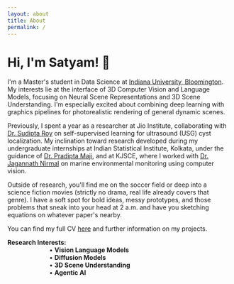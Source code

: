 ```yaml
---
layout: about
title: About
permalink: /
---
```


# Hi, I'm Satyam! 🙌

I'm a Master's student in Data Science at [Indiana University, Bloomington](https://luddy.indiana.edu/index.html). My interests lie at the interface of 3D Computer Vision and Language Models, focusing on Neural Scene Representations and 3D Scene Understanding. I'm especially excited about combining deep learning with graphics pipelines for photorealistic rendering of general dynamic scenes.

Previously, I spent a year as a researcher at Jio Institute, collaborating with [Dr. Sudipta Roy](https://sites.google.com/view/a2idsia-at-xyx/sudipta-roy) on self-supervised learning for ultrasound (USG) cyst localization. My inclination toward research developed during my undergraduate internships at Indian Statistical Institute, Kolkata, under the guidance of [Dr. Pradipta Maji](https://www.isical.ac.in/~pmaji/), and at KJSCE, where I worked with [Dr. Jagannath Nirmal](https://www.somaiya.edu/en/view-member/160111/) on marine environmental monitoring using computer vision.

Outside of research, you'll find me on the soccer field or deep into a science fiction movies (strictly no drama, real life already covers that genre). I have a soft spot for bold ideas, messy prototypes, and those problems that sneak into your head at 2 a.m. and have you sketching equations on whatever paper's nearby.

You can find my full CV [here](/cv/) and further information on my projects.

**Research Interests:**<br>
&nbsp;&nbsp;&nbsp;&nbsp;&nbsp;&nbsp;&nbsp;&nbsp;&nbsp;&nbsp;&nbsp;&nbsp;&nbsp;&nbsp;&nbsp;&nbsp;&nbsp;&nbsp;&nbsp;&nbsp;&nbsp;&nbsp;&nbsp;&nbsp;• <strong>Vision Language Models</strong><br>
&nbsp;&nbsp;&nbsp;&nbsp;&nbsp;&nbsp;&nbsp;&nbsp;&nbsp;&nbsp;&nbsp;&nbsp;&nbsp;&nbsp;&nbsp;&nbsp;&nbsp;&nbsp;&nbsp;&nbsp;&nbsp;&nbsp;&nbsp;&nbsp;• <strong>Diffusion Models</strong><br>
&nbsp;&nbsp;&nbsp;&nbsp;&nbsp;&nbsp;&nbsp;&nbsp;&nbsp;&nbsp;&nbsp;&nbsp;&nbsp;&nbsp;&nbsp;&nbsp;&nbsp;&nbsp;&nbsp;&nbsp;&nbsp;&nbsp;&nbsp;&nbsp;• <strong>3D Scene Understanding</strong><br>
&nbsp;&nbsp;&nbsp;&nbsp;&nbsp;&nbsp;&nbsp;&nbsp;&nbsp;&nbsp;&nbsp;&nbsp;&nbsp;&nbsp;&nbsp;&nbsp;&nbsp;&nbsp;&nbsp;&nbsp;&nbsp;&nbsp;&nbsp;&nbsp;• <strong>Agentic AI</strong>

